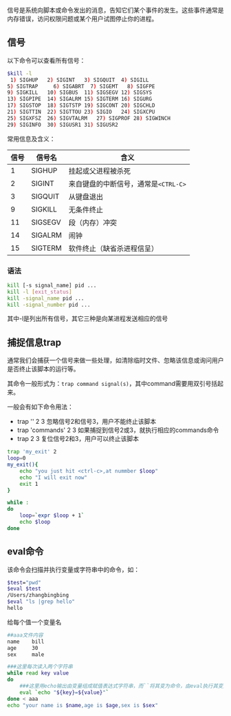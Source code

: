 信号是系统向脚本或命令发出的消息，告知它们某个事件的发生。这些事件通常是内存错误，访问权限问题或某个用户试图停止你的进程。

## 信号

以下命令可以查看所有信号：

```bash
$kill -l
 1) SIGHUP   2) SIGINT   3) SIGQUIT  4) SIGILL
5) SIGTRAP     6) SIGABRT  7) SIGEMT   8) SIGFPE
9) SIGKILL   10) SIGBUS  11) SIGSEGV 12) SIGSYS
13) SIGPIPE  14) SIGALRM 15) SIGTERM 16) SIGURG
17) SIGSTOP  18) SIGTSTP 19) SIGCONT 20) SIGCHLD
21) SIGTTIN  22) SIGTTOU 23) SIGIO   24) SIGXCPU
25) SIGXFSZ  26) SIGVTALRM   27) SIGPROF 28) SIGWINCH
29) SIGINFO  30) SIGUSR1 31) SIGUSR2
```

常用信息及含义：

|信号|信号名|含义
|----|------|---
|1 | SIGHUP |挂起或父进程被杀死
|2 | SIGINT |来自键盘的中断信号，通常是`<CTRL-C>`
|3 | SIGQUIT|从键盘退出
|9 | SIGKILL|无条件终止
|11| SIGSEGV|段（内存）冲突
|14| SIGALRM|闹钟
|15| SIGTERM|软件终止（缺省杀进程信呈）

### 语法

```bash
kill [-s signal_name] pid ...
kill -l [exit_status]
kill -signal_name pid ...
kill -signal_number pid ...
```

其中-l是列出所有信号，其它三种是向某进程发送相应的信号


## 捕捉信息trap

通常我们会捕获一个信号来做一些处理，如清除临时文件、忽略该信息或询问用户是否终止该脚本的运行等。

其命令一般形式为：`trap command signal(s)`，其中command需要用双引号括起来。

一般会有如下命令用法：

* trap '' 2 3   忽略信号2和信号3，用户不能终止该脚本
* trap 'commands' 2 3   如果捕捉到信号2或3，就执行相应的commands命令
* trap 2 3  复位信号2和3，用户可以终止该脚本

```bash
trap 'my_exit' 2
loop=0
my_exit(){
    echo "you just hit <ctrl-c>,at nummber $loop"
    echo "I will exit now"
    exit 1
}

while :
do
    loop=`expr $loop + 1`
    echo $loop
done
```

## eval命令

该命令会扫描并执行变量或字符串中的命令，如：

```bash
$test="pwd"
$eval $test
/Users/zhangbingbing
$eval "ls |grep hello"
hello
```

给每个值一个变量名

```bash
##aaa文件内容
name    bill
age     30
sex     male

###这里每次读入两个字符串
while read key value
do
    ###这里用echo输出由变量组成赋值表达式字符串，而``将其变为命令，由eval执行其变量，即变成真正的赋值
    eval `echo "${key}=${value}"`
done < aaa
echo "your name is $name,age is $age,sex is $sex"
